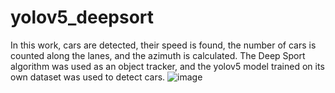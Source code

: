 # yolov5_deepsort
In this work, cars are detected, their speed is found, the number of cars is counted along the lanes, and the azimuth is calculated. The Deep Sport algorithm was used as an object tracker, and the yolov5 model trained on its own dataset was used to detect cars.
![image](https://github.com/NoPainNoGane/yolov5_deepsort/assets/64308897/affdaf01-b13f-40cd-9cbe-c558aad10641)
